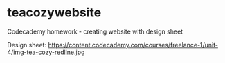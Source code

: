 # teacozywebsite
Codecademy homework - creating website with design sheet

Design sheet: https://content.codecademy.com/courses/freelance-1/unit-4/img-tea-cozy-redline.jpg

